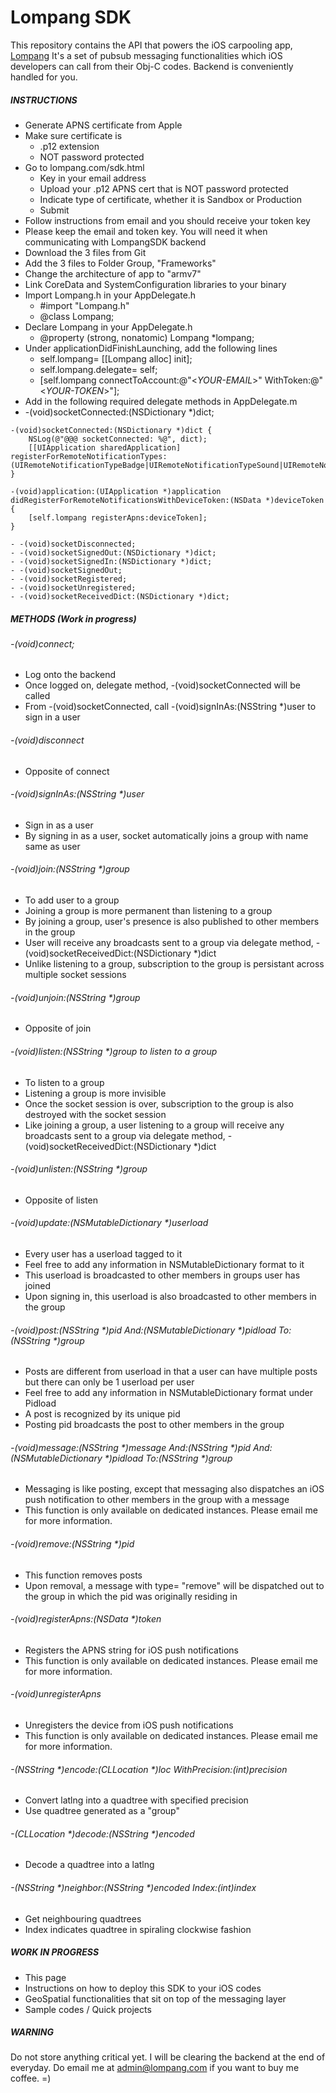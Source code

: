 Lompang SDK
===========

This repository contains the API that powers the iOS carpooling app, [Lompang](http://appstore.com/lompang) It's a set of pubsub messaging functionalities which iOS developers can call from their Obj-C codes. Backend is conveniently handled for you.


##### INSTRUCTIONS
- Generate APNS certificate from Apple
- Make sure certificate is
    - .p12 extension
    - NOT password protected
- Go to lompang.com/sdk.html
    - Key in your email address
    - Upload your .p12 APNS cert that is NOT password protected
    - Indicate type of certificate, whether it is Sandbox or Production
    - Submit
- Follow instructions from email and you should receive your token key
- Please keep the email and token key. You will need it when communicating with LompangSDK backend
- Download the 3 files from Git
- Add the 3 files to Folder Group, "Frameworks"
- Change the architecture of app to "armv7"
- Link CoreData and SystemConfiguration libraries to your binary
- Import Lompang.h in your AppDelegate.h
    - #import "Lompang.h"
    - @class Lompang;
- Declare Lompang in your AppDelegate.h
    - @property (strong, nonatomic) Lompang *lompang;
- Under applicationDidFinishLaunching, add the following lines
    - self.lompang= [[Lompang alloc] init];
    - self.lompang.delegate= self;
    - [self.lompang connectToAccount:@"<_YOUR-EMAIL_>" WithToken:@"<_YOUR-TOKEN_>"];
- Add in the following required delegate methods in AppDelegate.m
- -(void)socketConnected:(NSDictionary *)dict;

```
-(void)socketConnected:(NSDictionary *)dict {
    NSLog(@"@@@ socketConnected: %@", dict);
    [[UIApplication sharedApplication] registerForRemoteNotificationTypes:(UIRemoteNotificationTypeBadge|UIRemoteNotificationTypeSound|UIRemoteNotificationTypeAlert)];
}
```

```
-(void)application:(UIApplication *)application didRegisterForRemoteNotificationsWithDeviceToken:(NSData *)deviceToken {
    [self.lompang registerApns:deviceToken];
}
```
    - -(void)socketDisconnected;
    - -(void)socketSignedOut:(NSDictionary *)dict;
    - -(void)socketSignedIn:(NSDictionary *)dict;
    - -(void)socketSignedOut;
    - -(void)socketRegistered;
    - -(void)socketUnregistered;
    - -(void)socketReceivedDict:(NSDictionary *)dict;

##### METHODS (Work in progress)
###### -(void)connect;
- Log onto the backend
- Once logged on, delegate method, -(void)socketConnected will be called
- From -(void)socketConnected, call -(void)signInAs:(NSString *)user to sign in a user

###### -(void)disconnect
- Opposite of connect 

###### -(void)signInAs:(NSString *)user
- Sign in as a user
- By signing in as a user, socket automatically joins a group with name same as user

###### -(void)join:(NSString *)group
- To add user to a group
- Joining a group is more permanent than listening to a group
- By joining a group, user's presence is also published to other members in the group
- User will receive any broadcasts sent to a group via delegate method, -(void)socketReceivedDict:(NSDictionary *)dict
- Unlike listening to a group, subscription to the group is persistant across multiple socket sessions

###### -(void)unjoin:(NSString *)group
- Opposite of join

###### -(void)listen:(NSString *)group to listen to a group
- To listen to a group
- Listening a group is more invisible
- Once the socket session is over, subscription to the group is also destroyed with the socket session
- Like joining a group, a user listening to a group will receive any broadcasts sent to a group via delegate method, -(void)socketReceivedDict:(NSDictionary *)dict

###### -(void)unlisten:(NSString *)group
- Opposite of listen

###### -(void)update:(NSMutableDictionary *)userload
- Every user has a userload tagged to it
- Feel free to add any information in NSMutableDictionary format to it
- This userload is broadcasted to other members in groups user has joined
- Upon signing in, this userload is also broadcasted to other members in the group

###### -(void)post:(NSString *)pid And:(NSMutableDictionary *)pidload To:(NSString *)group
- Posts are different from userload in that a user can have multiple posts but there can only be 1 userload per user
- Feel free to add any information in NSMutableDictionary format under Pidload
- A post is recognized by its unique pid
- Posting pid broadcasts the post to other members in the group

###### -(void)message:(NSString *)message And:(NSString *)pid And:(NSMutableDictionary *)pidload To:(NSString *)group
- Messaging is like posting, except that messaging also dispatches an iOS push notification to other members in the group with a message
- This function is only available on dedicated instances. Please email me for more information.

###### -(void)remove:(NSString *)pid
- This function removes posts
- Upon removal, a message with type= "remove" will be dispatched out to the group in which the pid was originally residing in

###### -(void)registerApns:(NSData *)token
- Registers the APNS string for iOS push notifications
- This function is only available on dedicated instances. Please email me for more information.

###### -(void)unregisterApns
- Unregisters the device from iOS push notifications
- This function is only available on dedicated instances. Please email me for more information.

###### -(NSString *)encode:(CLLocation *)loc WithPrecision:(int)precision
- Convert latlng into a quadtree with specified precision
- Use quadtree generated as a "group"

###### -(CLLocation *)decode:(NSString *)encoded
- Decode a quadtree into a latlng

###### -(NSString *)neighbor:(NSString *)encoded Index:(int)index
- Get neighbouring quadtrees
- Index indicates quadtree in spiraling clockwise fashion

##### WORK IN PROGRESS

- This page
- Instructions on how to deploy this SDK to your iOS codes 
- GeoSpatial functionalities that sit on top of the messaging layer
- Sample codes / Quick projects

##### WARNING

Do not store anything critical yet. I will be clearing the backend at the end of everyday. Do email me at admin@lompang.com if you want to buy me coffee. =)
